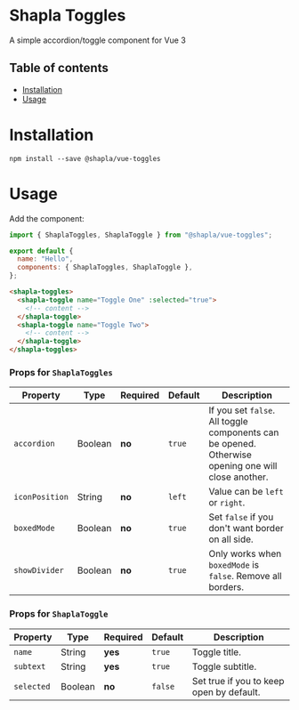 # Shapla Toggles

A simple accordion/toggle component for Vue 3

## Table of contents

- [Installation](#installation)
- [Usage](#usage)

# Installation

```
npm install --save @shapla/vue-toggles
```

# Usage

Add the component:

```js
import { ShaplaToggles, ShaplaToggle } from "@shapla/vue-toggles";

export default {
  name: "Hello",
  components: { ShaplaToggles, ShaplaToggle },
};
```

```html
<shapla-toggles>
  <shapla-toggle name="Toggle One" :selected="true">
    <!-- content -->
  </shapla-toggle>
  <shapla-toggle name="Toggle Two">
    <!-- content -->
  </shapla-toggle>
</shapla-toggles>
```

### Props for `ShaplaToggles`

| Property       | Type    | Required | Default | Description                                                                                        |
| -------------- | ------- | -------- | ------- | -------------------------------------------------------------------------------------------------- |
| `accordion`    | Boolean | **no**   | `true`  | If you set `false`. All toggle components can be opened. Otherwise opening one will close another. |
| `iconPosition` | String  | **no**   | `left`  | Value can be `left` or `right`.                                                                    |
| `boxedMode`    | Boolean | **no**   | `true`  | Set `false` if you don't want border on all side.                                                  |
| `showDivider`  | Boolean | **no**   | `true`  | Only works when `boxedMode` is `false`. Remove all borders.                                        |

### Props for `ShaplaToggle`

| Property   | Type    | Required | Default | Description                              |
| ---------- | ------- | -------- | ------- | ---------------------------------------- |
| `name`     | String  | **yes**  | `true`  | Toggle title.                            |
| `subtext`  | String  | **yes**  | `true`  | Toggle subtitle.                         |
| `selected` | Boolean | **no**   | `false` | Set true if you to keep open by default. |
